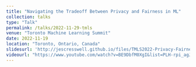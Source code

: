 ```yaml
---
title: "Navigating the Tradeoff Between Privacy and Fairness in ML"
collection: talks
type: "Talk"
permalink: /talks/2022-11-29-tmls
venue: "Toronto Machine Learning Summit"
date: 2022-11-19
location: "Toronto, Ontario, Canada"
slidesurl: 'http://jescresswell.github.io/files/TMLS2022-Privacy-Fairness-Tradeoff.pdf'
videourl: "https://www.youtube.com/watch?v=BE9DbfM0XgI&list=PLH-rpi_agJT2oZhDkkQ0rOP3lpWo7YwL-"
---
```

